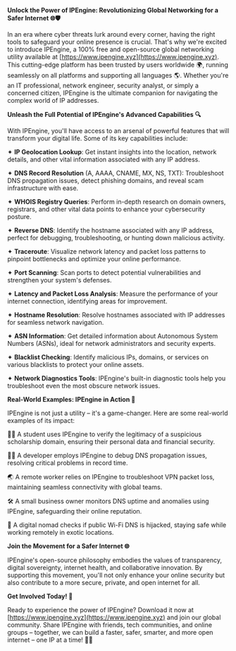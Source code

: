 **Unlock the Power of IPEngine: Revolutionizing Global Networking for a Safer Internet 🌐🛡️**

In an era where cyber threats lurk around every corner, having the right tools to safeguard your online presence is crucial. That's why we're excited to introduce IPEngine, a 100% free and open-source global networking utility available at [https://www.ipengine.xyz](https://www.ipengine.xyz). This cutting-edge platform has been trusted by users worldwide 🌍, running seamlessly on all platforms and supporting all languages 🌎. Whether you're an IT professional, network engineer, security analyst, or simply a concerned citizen, IPEngine is the ultimate companion for navigating the complex world of IP addresses.

**Unleash the Full Potential of IPEngine's Advanced Capabilities 🔍**

With IPEngine, you'll have access to an arsenal of powerful features that will transform your digital life. Some of its key capabilities include:

✦ **IP Geolocation Lookup**: Get instant insights into the location, network details, and other vital information associated with any IP address.

✦ **DNS Record Resolution** (A, AAAA, CNAME, MX, NS, TXT): Troubleshoot DNS propagation issues, detect phishing domains, and reveal scam infrastructure with ease.

✦ **WHOIS Registry Queries**: Perform in-depth research on domain owners, registrars, and other vital data points to enhance your cybersecurity posture.

✦ **Reverse DNS**: Identify the hostname associated with any IP address, perfect for debugging, troubleshooting, or hunting down malicious activity.

✦ **Traceroute**: Visualize network latency and packet loss patterns to pinpoint bottlenecks and optimize your online performance.

✦ **Port Scanning**: Scan ports to detect potential vulnerabilities and strengthen your system's defenses.

✦ **Latency and Packet Loss Analysis**: Measure the performance of your internet connection, identifying areas for improvement.

✦ **Hostname Resolution**: Resolve hostnames associated with IP addresses for seamless network navigation.

✦ **ASN Information**: Get detailed information about Autonomous System Numbers (ASNs), ideal for network administrators and security experts.

✦ **Blacklist Checking**: Identify malicious IPs, domains, or services on various blacklists to protect your online assets.

✦ **Network Diagnostics Tools**: IPEngine's built-in diagnostic tools help you troubleshoot even the most obscure network issues.

**Real-World Examples: IPEngine in Action 🚀**

IPEngine is not just a utility – it's a game-changer. Here are some real-world examples of its impact:

👨‍🎓 A student uses IPEngine to verify the legitimacy of a suspicious scholarship domain, ensuring their personal data and financial security.

🧑‍💻 A developer employs IPEngine to debug DNS propagation issues, resolving critical problems in record time.

🌏 A remote worker relies on IPEngine to troubleshoot VPN packet loss, maintaining seamless connectivity with global teams.

🛠️ A small business owner monitors DNS uptime and anomalies using IPEngine, safeguarding their online reputation.

🚀 A digital nomad checks if public Wi-Fi DNS is hijacked, staying safe while working remotely in exotic locations.

**Join the Movement for a Safer Internet 🌐**

IPEngine's open-source philosophy embodies the values of transparency, digital sovereignty, internet health, and collaborative innovation. By supporting this movement, you'll not only enhance your online security but also contribute to a more secure, private, and open internet for all.

**Get Involved Today! 📡**

Ready to experience the power of IPEngine? Download it now at [https://www.ipengine.xyz](https://www.ipengine.xyz) and join our global community. Share IPEngine with friends, tech communities, and online groups – together, we can build a faster, safer, smarter, and more open internet – one IP at a time! 🚀🌐